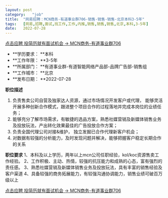```yaml
---
layout:	post
category:	"job"
title:	"网易招聘：MCN商务-有道事业群706-销售-销售-销售-北京本科3-5年"
tags:	[网易,招聘,面试,找工作,工作,内推,销售,销售,销售,北京,本科,3-5年]
date:	2022-07-28
---
```


[点击应聘 投简历就有面试机会 -> MCN商务-有道事业群706](http://mobile.bole.netease.com/bole/boleDetail?id=41568&employeeId=346f03c3cda5f04c&key=all)



- **学历要求： **本科
- **工作年限： **3-5年
- **所属部门： **有道事业群-有道智能网络产品部-品牌广告部-销售组
- **工作城市： **北京
- **发布日期： **2022-07-28



**职位描述**
1. 负责售卖公司自营及独家达人资源，通过市场情况开发客户或代理， 能够灵活开展多种创新合作模式，跟进整个项目合作的过程落地并完成本岗位的业绩任务； 
2. 能够充分了解市场需求，有敏捷的选品方案，熟悉社媒营销及新媒体销售业务及投放玩法，产出转化效果最佳的广告投放合作方案； 
3. 负责全国代理公司对接&amp;维护， 独立发掘已合作代理新客户机会；
4. 对数据有较强的分析能力，及时发现问题并解决，能够把握客户稳定长期合作的关系



**职位要求**
1、本科及以上学历，两年以上mcn公司任职经验，kol/koc资源售卖工作经验。
2、工作积极、主动、热情，较强的抗压能力和成熟的心态，富有强烈的责任感。
3、熟悉社媒营销及新媒体销售业务及投放玩法，具有丰富的销售经验及客户渠道
4、具备较强的商务拓展能力，有较强沟通协调能力，销售业绩可破百万级以上



[点击应聘 投简历就有面试机会 -> MCN商务-有道事业群706](http://mobile.bole.netease.com/bole/boleDetail?id=41568&employeeId=346f03c3cda5f04c&key=all)